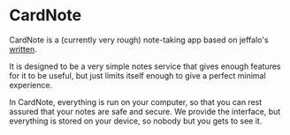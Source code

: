 # CardNote
CardNote is a (currently very rough) note-taking app based on jeffalo's [written](https://github.com/jeffalo/written).

It is designed to be a very simple notes service that gives enough features for it to be useful, but just limits itself
enough to give a perfect minimal experience.

In CardNote, everything is run on your computer, so that you can rest assured that your notes are safe and secure.
We provide the interface, but everything is stored on your device, so nobody but you gets to see it.
